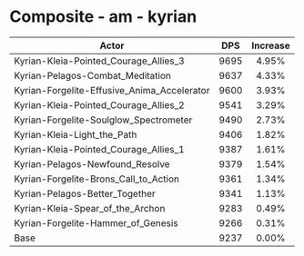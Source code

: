 # Composite - am - kyrian
| Actor | DPS | Increase |
|---|:---:|:---:|
|Kyrian-Kleia-Pointed_Courage_Allies_3|9695|4.95%|
|Kyrian-Pelagos-Combat_Meditation|9637|4.33%|
|Kyrian-Forgelite-Effusive_Anima_Accelerator|9600|3.93%|
|Kyrian-Kleia-Pointed_Courage_Allies_2|9541|3.29%|
|Kyrian-Forgelite-Soulglow_Spectrometer|9490|2.73%|
|Kyrian-Kleia-Light_the_Path|9406|1.82%|
|Kyrian-Kleia-Pointed_Courage_Allies_1|9387|1.61%|
|Kyrian-Pelagos-Newfound_Resolve|9379|1.54%|
|Kyrian-Forgelite-Brons_Call_to_Action|9361|1.34%|
|Kyrian-Pelagos-Better_Together|9341|1.13%|
|Kyrian-Kleia-Spear_of_the_Archon|9283|0.49%|
|Kyrian-Forgelite-Hammer_of_Genesis|9266|0.31%|
|Base|9237|0.00%|
